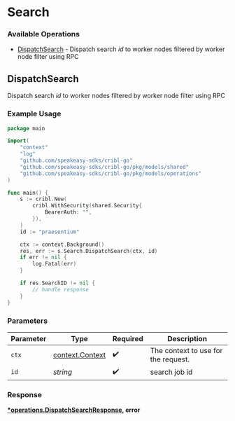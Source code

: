 # Search

### Available Operations

* [DispatchSearch](#dispatchsearch) - Dispatch search *id* to worker nodes filtered by worker node filter using RPC

## DispatchSearch

Dispatch search *id* to worker nodes filtered by worker node filter using RPC

### Example Usage

```go
package main

import(
	"context"
	"log"
	"github.com/speakeasy-sdks/cribl-go"
	"github.com/speakeasy-sdks/cribl-go/pkg/models/shared"
	"github.com/speakeasy-sdks/cribl-go/pkg/models/operations"
)

func main() {
    s := cribl.New(
        cribl.WithSecurity(shared.Security{
            BearerAuth: "",
        }),
    )
    id := "praesentium"

    ctx := context.Background()
    res, err := s.Search.DispatchSearch(ctx, id)
    if err != nil {
        log.Fatal(err)
    }

    if res.SearchID != nil {
        // handle response
    }
}
```

### Parameters

| Parameter                                             | Type                                                  | Required                                              | Description                                           |
| ----------------------------------------------------- | ----------------------------------------------------- | ----------------------------------------------------- | ----------------------------------------------------- |
| `ctx`                                                 | [context.Context](https://pkg.go.dev/context#Context) | :heavy_check_mark:                                    | The context to use for the request.                   |
| `id`                                                  | *string*                                              | :heavy_check_mark:                                    | search job id                                         |


### Response

**[*operations.DispatchSearchResponse](../../models/operations/dispatchsearchresponse.md), error**


